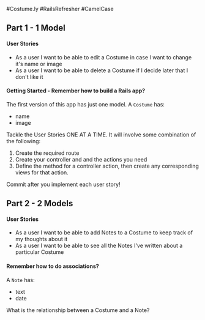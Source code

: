#Costume.ly #RailsRefresher #CamelCase

<!-- AHHH I still don't know what to be for Halloween! Can you build me a Rails app to help me keep track of ideas? -->

## Part 1 - 1 Model

#### User Stories
<!-- * As a user I want to be able to see a list of all the Costumes I've entered so I can try to decide between them -->
<!-- * As a user I want to be able to add a new Costume so I can have more options -->
<!-- * As a user I want to be able to look at an individual Costume to take a closer look -->
* As a user I want to be able to edit a Costume in case I want to change it's name or image
* As a user I want to be able to delete a Costume if I decide later that I don't like it

#### Getting Started - Remember how to build a Rails app?

The first version of this app has just one model. A `Costume` has:

* name
* image

<!-- 1. Create a new rails app `rails new costumely -d postgresql` -->
<!-- 2. Configure your database.yml file -->
<!-- 3. Create a database for your app (using rake db:create or psql) -->
<!-- 4. Create a migration file that will help you create your database table -->
<!-- 5. Run rake db:migrate to actually create that table -->
<!-- 6. Create your Costume model -->
<!-- 7. Seed your database with some information using the seed file, run rake db:seed, and test it using the Rails console. (I included a seed file that you can use to save some time) -->

Tackle the User Stories ONE AT A TIME. It will involve some combination of the following:

1. Create the required route
2. Create your controller and and the actions you need
3. Define the method for a controller action, then create any corresponding views for that action.

Commit after you implement each user story!

## Part 2 - 2 Models

#### User Stories
* As a user I want to be able to add Notes to a Costume to keep track of my thoughts about it
* As a user I want to be able to see all the Notes I've written about a particular Costume

#### Remember how to do associations?

A `Note` has:

* text
* date

What is the relationship between a Costume and a Note?